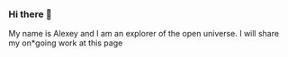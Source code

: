 ### Hi there 👋
My name is Alexey and I am an explorer of the open universe.
I will share my on*going work at this page
